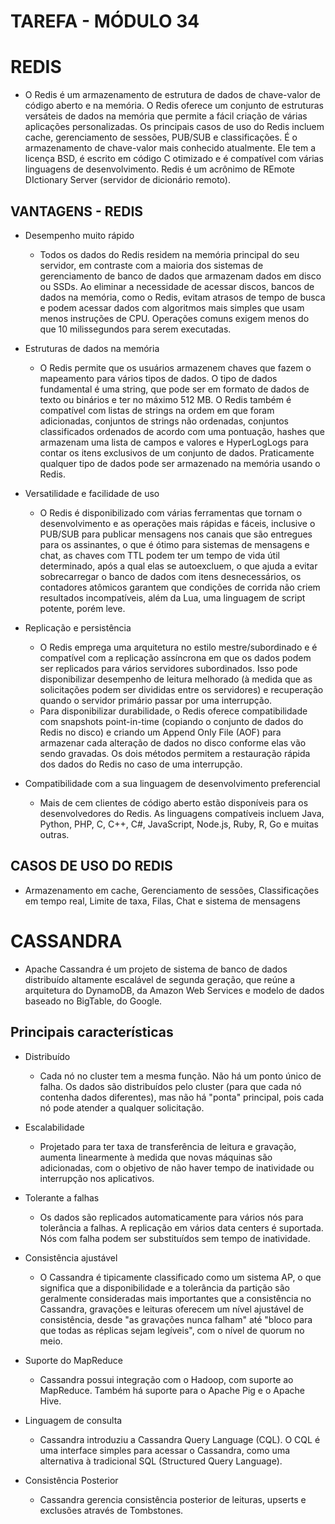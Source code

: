 # TAREFA - MÓDULO 34

# REDIS
- O Redis é um armazenamento de estrutura de dados de chave-valor de código aberto e na memória. O Redis oferece um conjunto de estruturas versáteis de dados na memória que permite a fácil criação de várias aplicações personalizadas. Os principais casos de uso do Redis incluem cache, gerenciamento de sessões, PUB/SUB e classificações. É o armazenamento de chave-valor mais conhecido atualmente. Ele tem a licença BSD, é escrito em código C otimizado e é compatível com várias linguagens de desenvolvimento. Redis é um acrônimo de REmote DIctionary Server (servidor de dicionário remoto).

## VANTAGENS - REDIS
- Desempenho muito rápido
  - Todos os dados do Redis residem na memória principal do seu servidor, em contraste com a maioria dos sistemas de gerenciamento de banco de dados que armazenam dados em disco ou SSDs. Ao eliminar a necessidade de acessar discos, bancos de dados na memória, como o Redis, evitam atrasos de tempo de busca e podem acessar dados com algoritmos mais simples que usam menos instruções de CPU. Operações comuns exigem menos do que 10 milissegundos para serem executadas.

- Estruturas de dados na memória
  - O Redis permite que os usuários armazenem chaves que fazem o mapeamento para vários tipos de dados. O tipo de dados fundamental é uma string, que pode ser em formato de dados de texto ou binários e ter no máximo 512 MB. O Redis também é compatível com listas de strings na ordem em que foram adicionadas, conjuntos de strings não ordenadas, conjuntos classificados ordenados de acordo com uma pontuação, hashes que armazenam uma lista de campos e valores e HyperLogLogs para contar os itens exclusivos de um conjunto de dados. Praticamente qualquer tipo de dados pode ser armazenado na memória usando o Redis.

- Versatilidade e facilidade de uso
  - O Redis é disponibilizado com várias ferramentas que tornam o desenvolvimento e as operações mais rápidas e fáceis, inclusive o PUB/SUB para publicar mensagens nos canais que são entregues para os assinantes, o que é ótimo para sistemas de mensagens e chat, as chaves com TTL podem ter um tempo de vida útil determinado, após a qual elas se autoexcluem, o que ajuda a evitar sobrecarregar o banco de dados com itens desnecessários, os contadores atômicos garantem que condições de corrida não criem resultados incompatíveis, além da Lua, uma linguagem de script potente, porém leve.

- Replicação e persistência
  - O Redis emprega uma arquitetura no estilo mestre/subordinado e é compatível com a replicação assíncrona em que os dados podem ser replicados para vários servidores subordinados. Isso pode disponibilizar desempenho de leitura melhorado (à medida que as solicitações podem ser divididas entre os servidores) e recuperação quando o servidor primário passar por uma interrupção.
  - Para disponibilizar durabilidade, o Redis oferece compatibilidade com snapshots point-in-time (copiando o conjunto de dados do Redis no disco) e criando um Append Only File (AOF) para armazenar cada alteração de dados no disco conforme elas vão sendo gravadas. Os dois métodos permitem a restauração rápida dos dados do Redis no caso de uma interrupção.

- Compatibilidade com a sua linguagem de desenvolvimento preferencial
  - Mais de cem clientes de código aberto estão disponíveis para os desenvolvedores do Redis. As linguagens compatíveis incluem Java, Python, PHP, C, C++, C#, JavaScript, Node.js, Ruby, R, Go e muitas outras.

## CASOS DE USO DO REDIS
  - Armazenamento em cache, Gerenciamento de sessões, Classificações em tempo real, Limite de taxa, Filas, Chat e sistema de mensagens


# CASSANDRA
  - Apache Cassandra é um projeto de sistema de banco de dados distribuído altamente escalável de segunda geração, que reúne a arquitetura do DynamoDB, da Amazon Web Services e modelo de dados baseado no BigTable, do Google.

## Principais características
- Distribuído
  - Cada nó no cluster tem a mesma função. Não há um ponto único de falha. Os dados são distribuídos pelo cluster (para que cada nó contenha dados diferentes), mas não há "ponta" principal, pois cada nó pode atender a qualquer solicitação.

- Escalabilidade
  - Projetado para ter taxa de transferência de leitura e gravação, aumenta linearmente à medida que novas máquinas são adicionadas, com o objetivo de não haver tempo de inatividade ou interrupção nos aplicativos.

- Tolerante a falhas
  - Os dados são replicados automaticamente para vários nós para tolerância a falhas. A replicação em vários data centers é suportada. Nós com falha podem ser substituídos sem tempo de inatividade.

- Consistência ajustável
  - O Cassandra é tipicamente classificado como um sistema AP, o que significa que a disponibilidade e a tolerância da partição são geralmente consideradas mais importantes que a consistência no Cassandra, gravações e leituras oferecem um nível ajustável de consistência, desde "as gravações nunca falham" até "bloco para que todas as réplicas sejam legíveis", com o nível de quorum no meio.

- Suporte do MapReduce
  - Cassandra possui integração com o Hadoop, com suporte ao MapReduce. Também há suporte para o Apache Pig e o Apache Hive.

- Linguagem de consulta
  - Cassandra introduziu a Cassandra Query Language (CQL). O CQL é uma interface simples para acessar o Cassandra, como uma alternativa à tradicional SQL (Structured Query Language).

- Consistência Posterior
  - Cassandra gerencia consistência posterior de leituras, upserts e exclusões através de Tombstones.